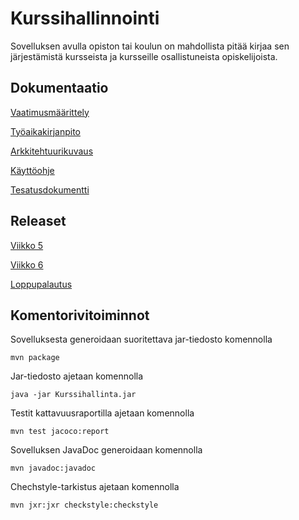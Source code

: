 # Kurssihallinnointi
Sovelluksen avulla opiston tai koulun on mahdollista pitää kirjaa sen järjestämistä kursseista ja kursseille osallistuneista opiskelijoista.

## Dokumentaatio
[Vaatimusmäärittely](https://github.com/okkokuisma/ot-harjoitustyo/blob/master/dokumentointi/vaatimusm%C3%A4%C3%A4rittely.md)

[Työaikakirjanpito](https://github.com/okkokuisma/ot-harjoitustyo/blob/master/dokumentointi/tuntikirjanpito.md)

[Arkkitehtuurikuvaus](https://github.com/okkokuisma/ot-harjoitustyo/blob/master/dokumentointi/arkkitehtuuri.md)

[Käyttöohje](https://github.com/okkokuisma/ot-harjoitustyo/blob/master/dokumentointi/kayttoohje.md)

[Tesatusdokumentti](https://github.com/okkokuisma/ot-harjoitustyo/blob/master/dokumentointi/testausdokumentti.md)

## Releaset
[Viikko 5](https://github.com/okkokuisma/ot-harjoitustyo/releases/tag/viikko5)

[Viikko 6](https://github.com/okkokuisma/ot-harjoitustyo/releases/tag/viikko6)

[Loppupalautus](https://github.com/okkokuisma/ot-harjoitustyo/releases/tag/loppupalautus)

## Komentorivitoiminnot

Sovelluksesta generoidaan suoritettava jar-tiedosto komennolla

`mvn package`

Jar-tiedosto ajetaan komennolla

`java -jar Kurssihallinta.jar`

Testit kattavuusraportilla ajetaan komennolla

`mvn test jacoco:report`

Sovelluksen JavaDoc generoidaan komennolla

`mvn javadoc:javadoc`

Chechstyle-tarkistus ajetaan komennolla

`mvn jxr:jxr checkstyle:checkstyle`


